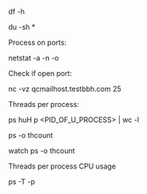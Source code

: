 df -h

du -sh *

 

 

Process on ports:

netstat -a -n -o

 

Check if open port:

nc -vz qcmailhost.testbbh.com 25

 

 

Threads per process:

ps huH p <PID_OF_U_PROCESS> | wc -l

 

ps -o thcount <pid>

watch ps -o thcount <pid>

 

Threads per process CPU usage

ps -T -p <pid>

